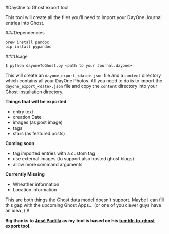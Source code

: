 #DayOne to Ghost export tool

This tool will create all the files you'll need to import your DayOne Journal entries into Ghost.

###Dependencies

```
brew install pandoc
pip install pypandoc
```


###Usage

```
$ python dayoneToGhost.py <path to your Journal.dayone>
```

This will create an `dayone_export_<date>.json` file and a `content` directory which contains all your DayOne Photos. All you need to do is to import the `dayone_export_<date>.json` file and copy the `content` directory into your Ghost installation directory.

**Things that will be exported**

* entry text
* creation Date
* images (as post image)
* tags
* stars (as featured posts)

**Coming soon**

* tag imported entries with a custom tag
* use external images (to support also hosted ghost blogs)
* allow more command arguments

**Currently Missing**

* Wheather information
* Location information

This are both things the Ghost data model doesn't support. Maybe I can fill this gap with the upcoming Ghost Apps... (or one of you clever guys have an idea ;) )!

**Big thanks to [José Padilla](https://github.com/jpadilla) as my tool is based on his [tumblr-to-ghost](https://github.com/jpadilla/tumblr-to-ghost) export tool.**
